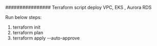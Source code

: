################
Terraform script deploy VPC, EKS , Aurora RDS


Run below steps:
1. terraform init
2. terraform plan
3. terraform apply --auto-approve
